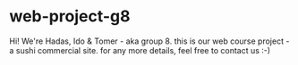 # web-project-g8
Hi!
We're Hadas, Ido & Tomer - aka group 8.
this is our web course project - a sushi commercial site.
for any more details, feel free to contact us :-)
